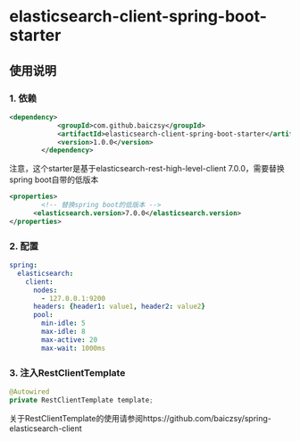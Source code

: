 # elasticsearch-client-spring-boot-starter
## 使用说明

### 1. 依赖

~~~xml
<dependency>
            <groupId>com.github.baiczsy</groupId>
            <artifactId>elasticsearch-client-spring-boot-starter</artifactId>
            <version>1.0.0</version>
        </dependency>
~~~

注意，这个starter是基于elasticsearch-rest-high-level-client 7.0.0，需要替换spring boot自带的低版本

~~~xml
<properties>
        <!-- 替换spring boot的低版本 -->
      <elasticsearch.version>7.0.0</elasticsearch.version>
</properties>
~~~

### 2. 配置

~~~yml
spring:
  elasticsearch:
    client:
      nodes:
        - 127.0.0.1:9200
      headers: {header1: value1, header2: value2}
      pool:
        min-idle: 5
        max-idle: 8
        max-active: 20
        max-wait: 1000ms 
~~~

### 3. 注入RestClientTemplate

~~~java
@Autowired
private RestClientTemplate template;
~~~

关于RestClientTemplate的使用请参阅https://github.com/baiczsy/spring-elasticsearch-client